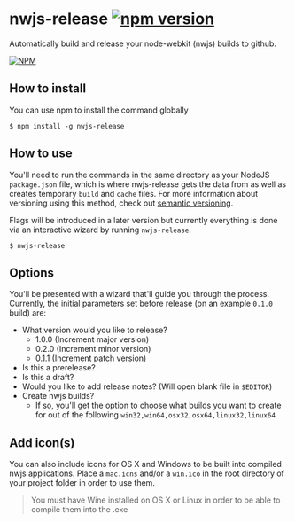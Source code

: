 # nwjs-release [![npm version](https://badge.fury.io/js/nwjs-release.svg)](http://badge.fury.io/js/nwjs-release)

Automatically build and release your node-webkit (nwjs) builds to github.

[![NPM](https://nodei.co/npm/nwjs-release.png?downloads=true&downloadRank=true&stars=true)](https://nodei.co/npm/nwjs-release/)

## How to install
You can use npm to install the command globally

```console
$ npm install -g nwjs-release
```

## How to use
You'll need to run the commands in the same directory as your NodeJS `package.json` file, which is where nwjs-release gets the data from as well as creates temporary `build` and `cache` files. For more information about versioning using this method, check out [semantic versioning](http://semver.org).

Flags will be introduced in a later version but currently everything is done via an interactive wizard by running `nwjs-release`.

```console
$ nwjs-release
```

## Options
You'll be presented with a wizard that'll guide you through the process. Currently, the initial parameters set before release (on an example `0.1.0` build) are:

* What version would you like to release?
    * 1.0.0 (Increment major version)
    * 0.2.0 (Increment minor version)
    * 0.1.1 (Increment patch version)
* Is this a prerelease?
* Is this a draft?
* Would you like to add release notes? (Will open blank file in `$EDITOR`)
* Create nwjs builds?
    * If so, you'll get the option to choose what builds you want to create for out of the following `win32,win64,osx32,osx64,linux32,linux64`

## Add icon(s)
You can also include icons for OS X and Windows to be built into compiled nwjs applications. Place a `mac.icns` and/or a `win.ico` in the root directory of your project folder in order to use them.

> You must have Wine installed on OS X or Linux in order to be able to compile them into the .exe
